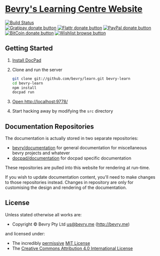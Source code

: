 # [Bevry's Learning Centre Website](http://learn.bevry.me)

<!-- BADGES/ -->

[![Build Status](https://img.shields.io/travis/bevry/bevry-learn/master.svg)](http://travis-ci.org/bevry/bevry-learn "Check this project's build status on TravisCI")<br/>
[![Gratipay donate button](https://img.shields.io/gratipay/bevry.svg)](https://www.gratipay.com/bevry/ "Donate weekly to this project using Gratipay")
[![Flattr donate button](https://img.shields.io/badge/flattr-donate-yellow.svg)](http://flattr.com/thing/344188/balupton-on-Flattr "Donate monthly to this project using Flattr")
[![PayPal donate button](https://img.shields.io/badge/paypal-donate-yellow.svg)](https://www.paypal.com/cgi-bin/webscr?cmd=_s-xclick&hosted_button_id=QB8GQPZAH84N6 "Donate once-off to this project using Paypal")
[![BitCoin donate button](https://img.shields.io/badge/bitcoin-donate-yellow.svg)](https://coinbase.com/checkouts/9ef59f5479eec1d97d63382c9ebcb93a "Donate once-off to this project using BitCoin")
[![Wishlist browse button](https://img.shields.io/badge/wishlist-donate-yellow.svg)](http://amzn.com/w/2F8TXKSNAFG4V "Buy an item on our wishlist for us")

<!-- /BADGES -->


## Getting Started

1. [Install DocPad](http://docpad.org/install)

1. Clone and run the server

	``` bash
	git clone git://github.com/bevry/learn.git bevry-learn
	cd bevry-learn
	npm install
	docpad run
	```

1. [Open http://localhost:9778/](http://localhost:9778/)

1. Start hacking away by modifying the `src` directory



## Documentation Repositories

The documentation is actually stored in two separate repositories:

- [bevry/documentation](https://github.com/bevry/documentation) for general documentation for miscellaneous bevry projects and whatever
- [docpad/documentation](https://github.com/docpad/documentation) for docpad specific documentation

These repositories are pulled into this website for rendering at run-time.

If you wish to update documentation content, you'll need to make changes to those repositories instead. Changes in repository are only for customising the design and rendering of the documentation.


<!-- LICENSE/ -->

## License

Unless stated otherwise all works are:

- Copyright &copy; Bevry Pty Ltd <us@bevry.me> (http://bevry.me)

and licensed under:

- The incredibly [permissive](http://en.wikipedia.org/wiki/Permissive_free_software_licence) [MIT License](http://opensource.org/licenses/mit-license.php)
- The [Creative Commons Attribution 4.0 International License](http://creativecommons.org/licenses/by/4.0/)

<!-- /LICENSE -->


